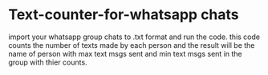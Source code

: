 # Text-counter-for-whatsapp chats
import your whatsapp group chats to .txt format and run the code.
this code counts the number of texts made by each person and 
the result will be the name of person with max text msgs sent  and min  text msgs sent in the group with thier counts.
